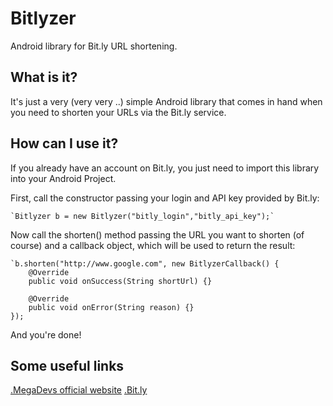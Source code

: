 Bitlyzer
========

Android library for Bit.ly URL shortening.


What is it?
-----------

It's just a very (very very ..) simple Android library that comes in hand when you need to shorten your URLs via the Bit.ly service.


How can I use it?
-----------------

If you already have an account on Bit.ly, you just need to import this library into your Android Project.

First, call the constructor passing your login and API key provided by Bit.ly:

	`Bitlyzer b = new Bitlyzer("bitly_login","bitly_api_key");`

Now call the shorten() method passing the URL you want to shorten (of course) and a callback object, which will be used to return the result:

	`b.shorten("http://www.google.com", new BitlyzerCallback() {
		@Override
		public void onSuccess(String shortUrl) {}
			
		@Override
		public void onError(String reason) {}
	});
	
And you're done!


Some useful links
-----------------

[.MegaDevs official website](http://megadevs.com/)
[.Bit.ly](http://bit.ly/)
